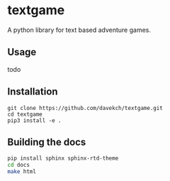 # textgame
A python library for text based adventure games.

## Usage
todo

## Installation
```
git clone https://github.com/davekch/textgame.git
cd textgame
pip3 install -e .
```

## Building the docs

```bash
pip install sphinx sphinx-rtd-theme
cd docs
make html
```